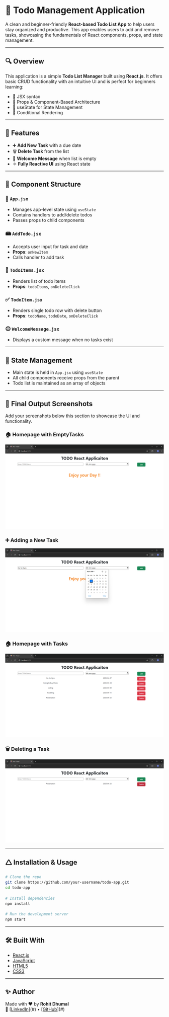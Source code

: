 # 📝 Todo Management Application

A clean and beginner-friendly **React-based Todo List App** to help users stay organized and productive. This app enables users to add and remove tasks, showcasing the fundamentals of React components, props, and state management.

---

## 🔍 Overview

This application is a simple **Todo List Manager** built using **React.js**. It offers basic CRUD functionality with an intuitive UI and is perfect for beginners learning:

- 🔹 JSX syntax
- 🔹 Props & Component-Based Architecture
- 🔹 useState for State Management
- 🔹 Conditional Rendering

---

## 🚀 Features

- ➕ **Add New Task** with a due date
- 🗑️ **Delete Task** from the list
- 🎉 **Welcome Message** when list is empty
- ⚛️ **Fully Reactive UI** using React state

---

## 🧹 Component Structure

### 📁 `App.jsx`
- Manages app-level state using `useState`
- Contains handlers to add/delete todos
- Passes props to child components

### 📾 `AddTodo.jsx`
- Accepts user input for task and date
- **Props**: `onNewItem`
- Calls handler to add task

### 📜 `TodoItems.jsx`
- Renders list of todo items
- **Props**: `todoItems`, `onDeleteClick`

### ✅ `TodoItem.jsx`
- Renders single todo row with delete button
- **Props**: `todoName`, `todoDate`, `onDeleteClick`

### 😊 `WelcomeMessage.jsx`
- Displays a custom message when no tasks exist

---

## 🔄 State Management

- Main state is held in `App.jsx` using `useState`
- All child components receive props from the parent
- Todo list is maintained as an array of objects

---

## 📸 Final Output Screenshots

Add your screenshots below this section to showcase the UI and functionality.

### 🏠 Homepage with EmptyTasks
![Homepage with Tasks](Screenshot-1-2.png)

### ➕ Adding a New Task
![Add Task](Screenshot-1-3.png)

### 🏠 Homepage with Tasks
![Homepage with Tasks](Screenshot-1-4.png)

### 🗑️ Deleting a Task
![Delete Task](Screenshot-1-6.png)


---

## 🛆 Installation & Usage

```bash
# Clone the repo
git clone https://github.com/your-username/todo-app.git
cd todo-app

# Install dependencies
npm install

# Run the development server
npm start
```

---

## 🛠️ Built With

- [React.js](https://reactjs.org/)
- [JavaScript](https://developer.mozilla.org/en-US/docs/Web/JavaScript)
- [HTML5](https://developer.mozilla.org/en-US/docs/Web/HTML)
- [CSS3](https://developer.mozilla.org/en-US/docs/Web/CSS)

---

## ✨ Author

Made with ❤️ by **Rohit Dhumal**  
🔗  [[LinkedIn](https://linkedIn.com/in/rohitdhumal24)](#) • [[GitHub](https://github.com/rohitdhumal-24)](#)


